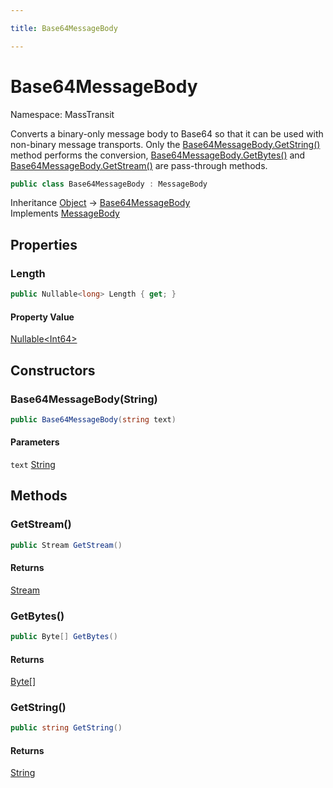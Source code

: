 ```yaml
---

title: Base64MessageBody

---
```


# Base64MessageBody

Namespace: MassTransit

Converts a binary-only message body to Base64 so that it can be used with non-binary message transports.
 Only the [Base64MessageBody.GetString()](base64messagebody#getstring) method performs the conversion, [Base64MessageBody.GetBytes()](base64messagebody#getbytes) and [Base64MessageBody.GetStream()](base64messagebody#getstream)
 are pass-through methods.

```csharp
public class Base64MessageBody : MessageBody
```

Inheritance [Object](https://learn.microsoft.com/en-us/dotnet/api/system.object) → [Base64MessageBody](../masstransit/base64messagebody)<br/>
Implements [MessageBody](../masstransit/messagebody)

## Properties

### **Length**

```csharp
public Nullable<long> Length { get; }
```

#### Property Value

[Nullable\<Int64\>](https://learn.microsoft.com/en-us/dotnet/api/system.nullable-1)<br/>

## Constructors

### **Base64MessageBody(String)**

```csharp
public Base64MessageBody(string text)
```

#### Parameters

`text` [String](https://learn.microsoft.com/en-us/dotnet/api/system.string)<br/>

## Methods

### **GetStream()**

```csharp
public Stream GetStream()
```

#### Returns

[Stream](https://learn.microsoft.com/en-us/dotnet/api/system.io.stream)<br/>

### **GetBytes()**

```csharp
public Byte[] GetBytes()
```

#### Returns

[Byte[]](https://learn.microsoft.com/en-us/dotnet/api/system.byte)<br/>

### **GetString()**

```csharp
public string GetString()
```

#### Returns

[String](https://learn.microsoft.com/en-us/dotnet/api/system.string)<br/>
